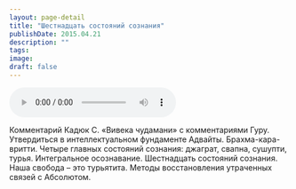 ```yaml
---
layout: page-detail
title: "Шестнадцать состояний сознания"
publishDate: 2015.04.21
description: ""
tags:
image:
draft: false
---
```


<audio title="2015.04.21 - Шестнадцать состояний сознания.mp3" src="https://filer-api.advayta.org/v1.0/public/files/74925" controls=""></audio>

 Комментарий Кадюк С. «Вивека чудамани» с комментариями Гуру. Утвердиться в интеллектуальном фундаменте Адвайты. Брахма-кара-вритти. Четыре главных состояний сознания: джаграт, свапна, сушупти, турья. Интегральное осознавание. Шестнадцать состояний сознания. Наша свобода – это турьятита. Методы восстановления утраченных связей с Абсолютом. 

  

